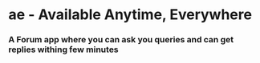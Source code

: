 # ae - Available Anytime, Everywhere

### A Forum app where you can ask you queries and can get replies withing few minutes
